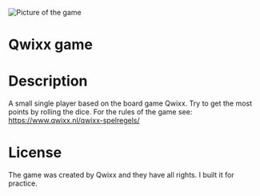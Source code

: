 ![Picture of the game]([https://www.maxkik.nl/resources/img/projects/qwixx/mockup.png])

# Qwixx game

# Description
A small single player based on the board game Qwixx. Try to get the most points by rolling the dice. For the rules of the game see: https://www.qwixx.nl/qwixx-spelregels/

# License
The game was created by Qwixx and they have all rights. I built it for practice.
